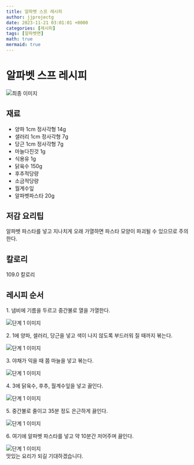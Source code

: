 ```yaml
---
title: 알파벳 스프 레시피
author: jjprojectg
date: 2023-11-21 03:01:01 +0000
categories: [레시피]
tags: [알파벳면]
math: true
mermaid: true
---
```

<meta name="og:type" content="website"/>
<meta charset="UTF-8"/>
<div class="header">
  <h1>알파벳 스프 레시피</h1>
</div>

<div class="container my-4">
  <div class="row">
    <div class="col-12 col-md-6">
      <div class="recipe-image">
        <img src="http://www.foodsafetykorea.go.kr/uploadimg/20141117/20141117053626_1416213386512.jpg" class="step-image" alt="최종 이미지"/>
      </div>
    </div>
    <div class="col-12 col-md-6">
      <div class="ingredients">
        <h2>재료</h2>
        <ul class="card">
          <li> 양파 1cm 정사각형 14g </li>
          <li>  샐러리 1cm 정사각형 7g </li>
          <li>  당근 1cm 정사각형 7g </li>
          <li>  마늘다진것 1g </li>
          <li>  식용유 1g </li>
          <li>  닭육수 150g </li>
          <li>  후추적당량 </li>
          <li>  소금적당량 </li>
          <li>  월계수잎 </li>
          <li>  알파벳파스타 20g </li>
</ul>
      </div>
    </div>
    <div class="col-12 col-md-6">
      <div class="ingredients">
        <h2>저감 요리팁</h2>
        <div class="card"> 
          <p>
            알파벳 파스타를 넣고 지나치게 오래 가열하면 파스타 모양이 파괴될 수 있으므로 주의한다.
          </p>
        </div>
      </div>
      <div class="ingredients">
        <h2>칼로리</h2>
        <div class="card"> 
          <p>
            109.0 칼로리
          </p>
        </div>
      </div>
    </div>
  </div>

  <h2 class="my-4">레시피 순서</h2>
  <div class="card recipe-card">
    <div class="card-body recipe-step">
      <p class="card-text step-description">1. 냄비에 기름을 두르고 중간불로 열을 가열한다.</p>
      <img src="http://www.foodsafetykorea.go.kr/uploadimg/cook/939-1.jpg" alt="단계 1 이미지" class="step-image"/>
    </div>
  </div>
  <div class="card recipe-card">
    <div class="card-body recipe-step">
      <p class="card-text step-description">2. 1에 양파, 셀러리, 당근을 넣고 색이 나지 않도록 부드러워 질 때까지 볶는다.</p>
      <img src="http://www.foodsafetykorea.go.kr/uploadimg/cook/939-2.jpg" alt="단계 1 이미지" class="step-image"/>
    </div>
  </div>
  <div class="card recipe-card">
    <div class="card-body recipe-step">
      <p class="card-text step-description">3. 야채가 익을 때 쯤 마늘을 넣고 볶는다.</p>
      <img src="http://www.foodsafetykorea.go.kr/uploadimg/cook/939-3.jpg" alt="단계 1 이미지" class="step-image"/>
    </div>
  </div>
  <div class="card recipe-card">
    <div class="card-body recipe-step">
      <p class="card-text step-description">4. 3에 닭육수, 후추, 월계수잎을 넣고 끓인다.</p>
      <img src="http://www.foodsafetykorea.go.kr/uploadimg/cook/939-4.jpg" alt="단계 1 이미지" class="step-image"/>
    </div>
  </div>
  <div class="card recipe-card">
    <div class="card-body recipe-step">
      <p class="card-text step-description">5. 중간불로 줄이고 35분 정도 은근하게 끓인다.</p>
      <img src="http://www.foodsafetykorea.go.kr/uploadimg/cook/939-5.jpg" alt="단계 1 이미지" class="step-image"/>
    </div>
  </div>
  <div class="card recipe-card">
    <div class="card-body recipe-step">
      <p class="card-text step-description">6. 여기에 알파벳 파스타를 넣고 약 10분간 저어주며 끓인다.</p>
      <img src="http://www.foodsafetykorea.go.kr/uploadimg/cook/939-6.jpg" alt="단계 1 이미지" class="step-image"/>
    </div>
  </div>

</div>
맛있는 요리가 되길 기대하겠습니다.

